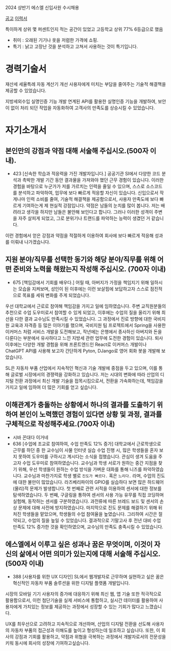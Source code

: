 


2024 상반기 에스엘 신입사원 수시채용

[공고](https://slworld.recruiter.co.kr/app/jobnotice/view?systemKindCode=MRS2&jobnoticeSn=170700)
[이력서](https://slworld.recruiter.co.kr/app/applicant/modifyResume)


특이하게 상위 몇 퍼센트인지 적는 공간이 있었고 고등학교 상위 77% 6등급으로 했음

- 취미 : 오래된 기기나 옷을 저렴한 가격에 쇼핑.
- 특기 : 낡고 고장난 것을 분석하고 고쳐서 사용하는 것이 특기입니다.

# 경력기술서
재산세 세율특례 자동 계산기 개선
사용자에게 미치는 부담을 줄여주는 기술적 해결책을 제공할 수 있었습니다.

지방세외수입 실명인증 기능 개발
연계된 API를 활용한 실명인증 기능을 개발하여, 보안이 없이 처리 되던 작업을 자동화하여 고객사의 만족도를 상승시킬 수 있었습니다.

# 자기소개서
## 본인만의 강점과 약점 대해 서술해 주십시오.(500자 이내).
- 423
[신속한 학습과 적응력을 가진 개발자입니다.]
공공기관 SI에서 다양한 코드 분석과 촉박한 개발 기간 동안 결과물을 가져와야 했던 근무 경험이 있습니다. 이러한 경험을 바탕으로 누군가가 저를 가르치는 인력을 줄일 수 있으며, 스스로 소스코드를 분석하고 파악하여, 업무에 보다 빠르게 적응할 자신이 있습니다. 신입으로서 작게나마 인력 소비를 줄여, 기술적 해결책을 제공함으로서, 사용자 만족도에 보다 빠르게 기여하는게 제 현실적 강점입니다.
약점은 남들의 눈치를 많이 봅니다. 저는 배려라고 생각을 하지만 남들은 불안해 보인다고 합니다. 그러나 이러한 성격이 주변을 자주 살피게 되었고, 그로 분위기나 트랜드를 파악하는 능력이 생겼던 거 같습니다. 

이런 경험에서 얻은 강점과 약점을 적절하게 이용하여 회사에 보다 빠르게 적응해 성과를 이뤄내 나가겠습니다.


## 지원 분야/직무를 선택한 동기와 해당 분야/직무를 위해 어떤 준비와 노력을 해왔는지 작성해 주십시오. (700자 이내)
- 675
[책임감에서 기회를 배우다.]
어릴 때, 아버지가 가정을 책임지기 위해 일하시는 모습을 지켜보며, 성인이 된 이후에는 이런 보살핌에 보답하고자 스스로 점진적으로 목표를 세워 변화를 주게 되었습니다.

우선 대학교에서 근로로 참여해 책임감을 가지고 일에 임하였습니다. 주변 교직원분들의 추천으로 수업 도우미로서 참여할 수 있게 되었고, 이후에는 수업의 질을 올리기 위해 최선을 다한 결과 교수님도 만족시킬 수 있었습니다. 그 과정에서 진로 방향에 대한 국비지원 교육과 자격증 등 많은 이야기를 했으며, 국비지원 팀 프로젝트에서 Spring을 사용한 이커머스 처럼 서비스 개발을 도전해보고, 작년에는 은행에서 종사하신 아버지와 돈을 다룬다는 부분에서 유사하다고 느낀 지방세 관련 업무에 도전한 경험이 있습니다. 퇴사 이후에는 다양한 개발 경험을 위해 프론트엔드인 React로 이커머스 개발이나 ChatGPT API를 사용해 보고자 간단하게 Pyton, DJango로 영어 회화 봇을 개발해 보았습니다.

SL은 자동차 부품 산업에서 지속적인 혁신과 기술 개발에 중점을 두고 있으며, 이를 통해 글로벌 시장에서의 경쟁력을 강화하고 있습니다. 저는 시대의 변화에 따라 산업의 디지털 전환 과정에서 최신 개발 기술을 접목시킴으로서, 전환을 가속화하는데,  책임감을 가지고 일에 임하여 더 많은 기회를 얻고 싶습니다.


## 이해관계가 충돌하는 상황에서 하나의 결과를 도출하기 위하여 본인이 노력했던 경험이 있다면 상황 및 과정, 결과를 구체적으로 작성해주세요.(700자 이내)
- 시바 꼰대다 이거네
- 636
[수업에 조교로 참여하여, 수업 만족도 12% 증가]
대학교에서 근로학생으로 근무를 하던 중 한 교수님이 사물 인터넷 실습 수업 진행 시, 많은 학생들을 혼자 보지 못하여 도우미를 구하시고 계시다는 소식을 접했습니다. 관심이 생겨 도움을 주고자 수업 도우미로 참여하였습니다. 교수님과 학생 서로가 원하는 중간 지점을 찾기 위해, 우선 학생들이 원하는 수업 방식을 가벼운 대화를 통해 니즈를 파악하였습니다. 교수님과 마찬가지로 학생 별로 `진도가 빠르다.` 혹은 `느리다.` 라며, 수업의 진도에 대한 불만이 많았습니다.
라즈베리파이의 GPIO를 실습하다 보면 많은 하드웨어(물리)적 문제가 발생합니다. 첫 번째로 관련 서적을 이용하여 센서에 대한 정보를 탐색하였습니다. 두 번째, 구글링을 통하여 센서의 사용 가능 유무를 직접 코딩하며 실험해, 동작하는 센서를 구분하였습니다. 과전류에 따른 브레드 보드 및 센서의 손상 문제에 대해 사전에 방지하였습니다. 마지막으로 진도 문제를 해결하기 위해 뒤처진 학생들을 맡았으며, 학생들의 수업 참여율을 높였습니다. 그리하여 시간은 절약되고, 수업의 질을 높일 수 있었습니다. 결과적으로 기말고사 후 전년 대비 수업 만족도 12% 증가한 것을 확인하였으며, 교수님의 만족도 충족시킬 수 있었습니다.



## 에스엘에서 이루고 싶은 성과나 꿈은 무엇이며, 이것이 자신의 삶에서 어떤 의미가 있는지에 대해 서술해 주십시오. (500자 이내)
- 388
[사용자를 위한 UX 디자인]
SL에서 웹개발자로 근무하며 실현하고 싶은 꿈은 혁신적인 자동차 부품 솔루션을 위한 디지털 플랫폼 개발입니다.

시장의 모바일 기기 사용자의 증가에 대응하기 위해 최신 웹, 앱 기술 또한 적극적으로 활용함으로서, 이런 첨단기술을 실제 서비스에 통합하고, 실시간 데이터를 활용하여 사용자에게 가치있는 정보를 제공하는 과정에서 성장할 수 있는 기회가 많다고 느꼈습니다.

UX를 최우선으로 고려하고 지속적으로 개선하며, 산업의 디지털 전환을 선도해 사용자의 자동차 부품의 접근성과 이해도를 높이고 형성하는데 일조하고 싶습니다. 또한, 이 회사의 강점과 기회를 활용하고, 약점과 위협을 극복하는 과정에서 개발자로서의 전문성을 키워 동시에 회사의 성장에 기여하고싶습니다.

